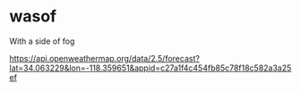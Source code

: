 # wasof
With a side of fog

https://api.openweathermap.org/data/2.5/forecast?lat=34.063229&lon=-118.359651&appid=c27a1f4c454fb85c78f18c582a3a25ef